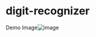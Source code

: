# digit-recognizer
 Demo Image![image](https://github.com/Maithily19/digit-recognizer/assets/146666897/7fe8763f-6095-4b8d-977c-601a4a6d8a96)

